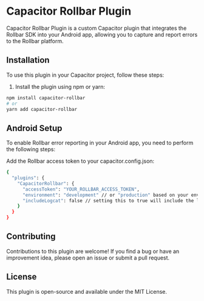 # Capacitor Rollbar Plugin

Capacitor Rollbar Plugin is a custom Capacitor plugin that integrates the Rollbar SDK into your Android app, allowing you to capture and report errors to the Rollbar platform.

## Installation

To use this plugin in your Capacitor project, follow these steps:

1. Install the plugin using npm or yarn:

```bash
npm install capacitor-rollbar
# or
yarn add capacitor-rollbar
```

## Android Setup

To enable Rollbar error reporting in your Android app, you need to perform the following steps:

Add the Rollbar access token to your capacitor.config.json:

```bash
{
  "plugins": {
    "CapacitorRollbar": {
      "accessToken": "YOUR_ROLLBAR_ACCESS_TOKEN",
      "environment": "development" // or "production" based on your environment,
      "includeLogcat": false // setting this to true will include the last 100 logcat log messages along with the rollbar report
    }
  }
}
```

## Contributing

Contributions to this plugin are welcome! If you find a bug or have an improvement idea, please open an issue or submit a pull request.

## License

This plugin is open-source and available under the MIT License.
